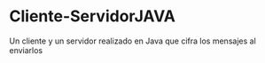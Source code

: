 # Cliente-ServidorJAVA
Un cliente y un servidor realizado en Java que cifra los mensajes al enviarlos
